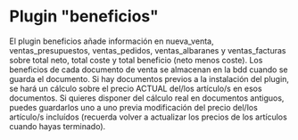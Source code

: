 <h1>Plugin "beneficios"</h1>

El plugin beneficios añade información en nueva_venta, ventas_presupuestos, ventas_pedidos, ventas_albaranes y ventas_facturas sobre total neto, total coste y total beneficio (neto menos coste).
Los beneficios de cada documento de venta se almacenan en la bdd cuando se guarda el documento. Si hay documentos previos a la instalación del plugin, se hará un cálculo sobre el precio ACTUAL del/los artículo/s en esos documentos.
Si quieres disponer del cálculo real en documentos antiguos, puedes guardarlos uno a uno previa modificación del precio del/los artículo/s incluídos (recuerda volver a actualizar los precios de los artículos cuando hayas terminado).